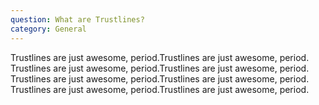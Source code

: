 ```yaml
---
question: What are Trustlines?
category: General
---
```


Trustlines are just awesome, period.Trustlines are just awesome, period.
Trustlines are just awesome, period.Trustlines are just awesome, period.
Trustlines are just awesome, period.Trustlines are just awesome, period.
Trustlines are just awesome, period.Trustlines are just awesome, period.
